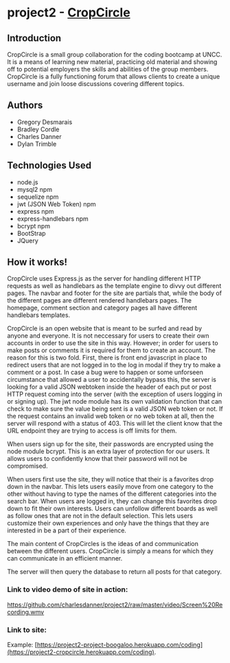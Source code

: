 # project2 - [CropCircle](https://project2-cropcircle.herokuapp.com/coding)

## Introduction
CropCircle is a small group collaboration for the coding bootcamp at UNCC. It is a means of learning new material, practicing old material and showing off to potential employers the skills and abilities of the group members. CropCircle is a fully functioning forum that allows clients to create a unique username and join loose discussions covering different topics.

## Authors
- Gregory Desmarais
- Bradley Cordle
- Charles Danner
- Dylan Trimble

## Technologies Used
- node.js
- mysql2 npm
- sequelize npm
- jwt (JSON Web Token) npm
- express npm
- express-handlebars npm
- bcrypt npm
- BootStrap
- JQuery

## How it works!
CropCircle uses Express.js as the server for handling different HTTP requests as well as handlebars as the template engine to divvy out different pages. The navbar and footer for the site are partials that, while the body of the different pages are different rendered handlebars pages. The homepage, comment section and category pages all have different handlebars templates. 

CropCircle is an open website that is meant to be surfed and read by anyone and everyone. It is not neccessary for users to create their own accounts in order to use the site in this way. However; in order for users to make posts or comments it is required for them to create an account. The reason for this is two fold. First, there is front end javascript in place to redirect users that are not logged in to the log in modal if they try to make a comment or a post. In case a bug were to happen or some unforseen circumstance that allowed a user to accidentally bypass this, the server is looking for a valid JSON webtoken inside the header of each put or post HTTP request coming into the server (with the exception of users logging in or signing up). The jwt node module has its own validation function that can check to make sure the value being sent is a valid JSON web token or not. If the request contains an invalid web token or no web token at all, then the server will respond with a status of 403. This will let the client know that the URL endpoint they are trying to access is off limits for them. 

When users sign up for the site, their passwords are encrypted using the node module bcrypt. This is an extra layer of protection for our users. It allows users to confidently know that their password will not be compromised.

When users first use the site, they will notice that their is a favorites drop down in the navbar. This lets users easily move from one category to the other without having to type the names of the different categories into the search bar. When users are logged in, they can change this favorites drop down to fit their own interests. Users can unfollow different boards as well as follow ones that are not in the default selection. This lets users customize their own experiences and only have the things that they are interested in be a part of their experience. 

The main content of CropCircles is the ideas of and communication between the different users. CropCircle is simply a means for which they can communicate in an efficient manner. 

The server will then query the database to return all posts for that category.  

### Link to video demo of site in action: 
https://github.com/charlesdanner/project2/raw/master/video/Screen%20Recording.wmv

### Link to site: 
Example: [https://project2-project-boogaloo.herokuapp.com/coding](https://project2-cropcircle.herokuapp.com/coding).

